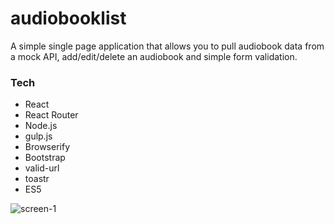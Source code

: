 # audiobooklist
A simple single page application that allows you to pull audiobook data from a mock API, add/edit/delete an audiobook and simple form validation.

### Tech
- React
- React Router
- Node.js
- gulp.js
- Browserify
- Bootstrap
- valid-url
- toastr
- ES5

![screen-1](https://drive.google.com/file/d/1Rkz3aGXcRGAFJdYiYWBj4LdKuMyYhEWx/view)
